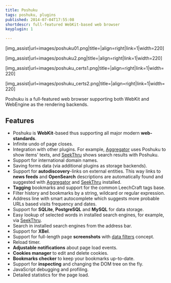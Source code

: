 ```yaml
---
title: Poshuku
tags: poshuku, plugins
published: 2014-07-04T17:55:08
shortdescr: full-featured WebKit-based web browser
keyplugin: 1

---
```


\[img\_assist|url=images/poshuku01.png|title=|align=right|link=1|width=220\]

\[img\_assist|url=images/poshuku2.png|title=|align=right|link=1|width=220\]

\[img\_assist|url=images/poshuku\_certs1.png|title=|align=right|link=1|width=220\]

\[img\_assist|url=images/poshuku\_certs2.png|title=|align=right|link=1|width=220\]

Poshuku is a full-featured web browser supporting both WebKit and WebEngine
as the rendering backends.

Features
--------

-   Poshuku is **WebKit**-based thus supporting all major modern
    **web-standards**.
-   Infinite undo of page closes.
-   Integration with other plugins. For example,
    [Aggregator](/plugins-aggregator) uses Poshuku to show items' texts,
    and [SeekThru](/plugins-seekthru) shows search results with Poshuku.
-   Support for international domain names.
-   Saving forms data (via additional plugins as storage backends).
-   Support for **autodiscovery**-links on external entities. This way
    links to **news feeds** and **OpenSearch** descriptions are
    automatically found and suggested with
    [Aggregator](/plugins-aggregator) and
    [SeekThru](/plugins-seekthru) installed.
-   **Tagging** bookmarks and support for the common LeechCraft
    tags base.
-   Filter history and bookmarks by a string, wildcard or
    regular expression.
-   Address line with smart autocomplete which suggests more probable
    URLs based visits frequency and dates.
-   Support for **SQLite**, **PostgreSQL** and **MySQL**
    for data storage.
-   Easy lookup of selected words in installed search engines, for
    example, via [SeekThru](/plugins-seekthru).
-   Search in installed search engines from the address bar.
-   Support for **XBel**.
-   Support for full-length page **screenshots** with [data
    filters](/concepts-data-filters) concept.
-   Reload timer.
-   **Adjustable notifications** about page load events.
-   **Cookies manager** to edit and delete cookies.
-   **Bookmarks checker** to keep your bookmarks up-to-date.
-   Support for **inspecting** and changing the DOM tree on the fly.
-   JavaScript debugging and profiling.
-   Detailed statistics for the page load.
